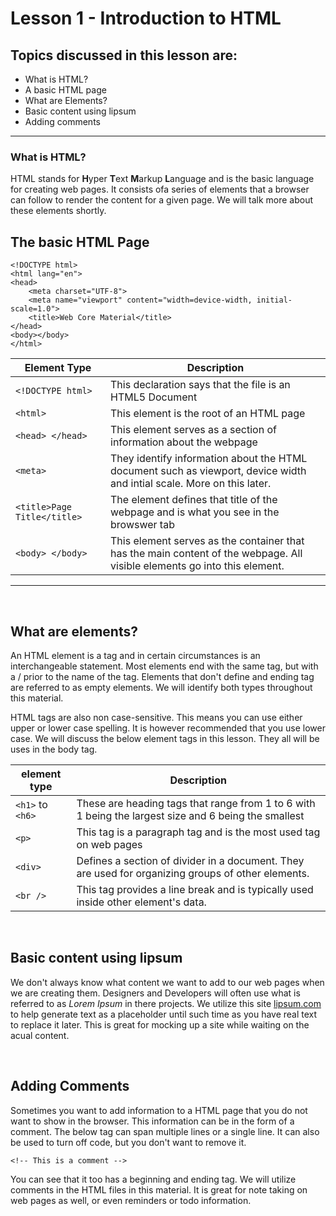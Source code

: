 # Lesson 1 - Introduction to HTML

## **Topics discussed in this lesson are:**
- What is HTML?
- A basic HTML page
- What are Elements?
- Basic content using lipsum
- Adding comments

---

### **What is HTML?**
HTML stands for **H**yper **T**ext **M**arkup **L**anguage and is the basic language for creating web pages. It consists ofa series of elements that a browser can follow to render the content for a given page. We will talk more about these elements shortly.

## The basic HTML Page

```
<!DOCTYPE html>
<html lang="en">
<head>
    <meta charset="UTF-8">
    <meta name="viewport" content="width=device-width, initial-scale=1.0">
    <title>Web Core Material</title>
</head>
<body></body>
</html>
```

| Element Type | Description |
| ------------------------- |--------------------------------- |
| `<!DOCTYPE html>` | This declaration says that the file is an HTML5 Document |
| `<html>` | This element is the root of an HTML page |    
|`<head> </head>` | This element serves as a section of information about the webpage |
|`<meta>`| They identify information about the HTML document such as viewport, device width and intial scale. More on this later.|
|`<title>Page Title</title>` | The element defines that title of the webpage and is what you see in the browswer tab |
|`<body> </body>` | This element serves as the container that has the main content of the webpage. All visible elements go into this element. |  
---
<br>

## What are elements?
An HTML element is a tag and in certain circumstances is an interchangeable statement. Most elements end with the same tag, but with a / prior to the name of the tag. Elements that don't define and ending tag are referred to as empty elements. We will identify both types throughout this material.

HTML tags are also non case-sensitive. This means you can use either upper or lower case spelling. It is however recommended that you use lower case. We will discuss the below element tags in this lesson. They all will be uses in the body tag.

| element type | Description |
| ------------ | ------------------------------ |
| `<h1>` to `<h6>` | These are heading tags that range from 1 to 6 with 1 being the largest size and 6 being the smallest |
| `<p>` | This tag is a paragraph tag and is the most used tag on web pages |
| `<div>` | Defines a section of divider in a document. They are used for organizing groups of other elements. |
| `<br />` | This tag provides a line break and is typically used inside other element's data. |

<br>

## Basic content using lipsum
We don't always know what content we want to add to our web pages when we are creating them. Designers and Developers will often use what is referred to as *Lorem Ipsum* in there projects.
We utilize this site [lipsum.com](https://lipsum.com) to help generate text as a placeholder until such time as you have real text to replace it later. This is great for mocking up a site while waiting on the acual content.

<br>

## Adding Comments
Sometimes you want to add information to a HTML page that you do not want to show in the browser. This information can be in the form of a comment. The below tag can span multiple lines or a single line. It can also be used to turn off code, but you don't want to remove it.

` <!-- This is a comment --> `

You can see that it too has a beginning and ending tag. We will utilize comments in the HTML files in this material. It is great for note taking on web pages as well, or even reminders or todo information.